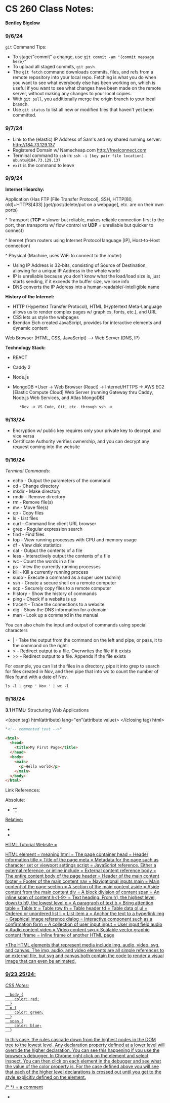 # CS 260 Class Notes:
**Bentley Bigelow**

### 9/6/24
`git` Command Tips:
- To stage/"commit" a change, use `git commit -am "{commit message here}"`
- To upload all staged commits, `git push`
- The `git fetch` command downloads commits, files, and refs from a remote repository into your local repo. Fetching is what you do when you want to see what everybody else has been working on, which is useful if you want to see what changes have been made on the remote server, without making any changes to your local copies.
- With `git pull`, you additionally merge the origin branch to your local branch. 
- Use `git status` to list all new or modified files that haven't yet been committed.

### 9/7/24
- Link to the (elastic) IP Address of Sam's and my shared running server: http://184.73.129.137
- Registered Domain w/ Namecheap.com http://freelconnect.com
- Terminal command to `ssh` in: `ssh -i [key pair file location] ubuntu@184.73.129.137`
- `exit` is the command to leave

### 9/9/24
**Internet Hiearchy:**

Application (Has FTP [File Transfer Protocol], SSH, HTTP[80, old]+HTTPS[433] [get/post/delete/put on a webpage], etc. are on their own ports)

^ Transport (**TCP** = slower but reliable, makes reliable connection first to the port, then transports w/ flow control *vs* **UDP** = unreliable but quicker to connect)

 ^ Inernet (from routers using Internet Protocol language [IP], Host-to-Host connection)

  ^ Physical (Machine, uses WiFi to connect to the router)

- Using IP Address is 32-bits, consisting of Source of Destination, allowing for a unique IP Address in the whole world
- IP is unreliable because you don't know what the load/load size is, just starts sending, if it exceeds the buffer size, we lose info
- DNS converts the IP Address into a human-readable/-intelligible name

**History of the Internet:**
- HTTP (Hypertext Transfer Protocol), HTML (Hyptertext Meta-Language allows us to render complex pages w/ graphics, fonts, etc.), and URL
- CSS lets us style the webpages
- Brendan Eich created JavaScript, provides for interactive elements and dynamic content

Web Browser (HTML, CSS, JavaScript) --> Web Server (DNS, IP)

**Technology Stack:**
- REACT
- Caddy 2
- Node.js
- MongoDB
*User -> Web Browser (React) -> Internet/HTTPS -> AWS EC2 [Elastic Compute Cloud] Web Server (running Gateway thru Caddy, Node.js Web Services, and Atlas MongoDB) 
         
         *Dev -> VS Code, Git, etc. through ssh ->


### 9/13/24

- Encryption w/ public key requires only your private key to decrypt, and vice versa
- Certificate Authority verifies ownership, and you can decrypt any request coming into the website


### 9/16/24

*Terminal Commands:*
- echo - Output the parameters of the command
- cd - Change directory
- mkdir - Make directory
- rmdir - Remove directory
- rm - Remove file(s)
- mv - Move file(s)
- cp - Copy files
- ls - List files
- curl - Command line client URL browser
- grep - Regular expression search
- find - Find files
- top - View running processes with CPU and memory usage
- df - View disk statistics
- cat - Output the contents of a file
- less - Interactively output the contents of a file
- wc - Count the words in a file
- ps - View the currently running processes
- kill - Kill a currently running process
- sudo - Execute a command as a super user (admin)
- ssh - Create a secure shell on a remote computer
- scp - Securely copy files to a remote computer
- history - Show the history of commands
- ping - Check if a website is up
- tracert - Trace the connections to a website
- dig - Show the DNS information for a domain
- man - Look up a command in the manual

You can also chain the input and output of commands using special characters

- | - Take the output from the command on the left and pipe, or pass, it to the command on the right
- \> - Redirect output to a file. Overwrites the file if it exists
- \>\> - Redirect output to a file. Appends if the file exists

For example, you can list the files in a directory, pipe it into grep to search for files created in Nov, and then pipe that into wc to count the number of files found with a date of Nov.

`ls -l | grep ' Nov ' | wc -l`


### 9/18/24

**3.1 HTML:** Structuring Web Applications

<(open tag) html(attribute) lang="en"(attribute value)>
</(closing tag) html>

```html
"<!-- commented text -->"

<html>
  <head>
    <title>My First Page</title>
  </head>
  <body>
    <main>
      <p>Hello world</p>
    </main>
  </body>
</html>
```

Link References:

Absolute:

- "<a href="https://cs260.click/profile.png">"

Relative:

- <a href="profile.png" />
- <a href="../images/profile.png" />

HTML Tutorial Website = 

HTML element = meaning
html = The page container
head = Header information
title = Title of the page
meta = Metadata for the page such as character set or viewport settings
script = JavaScript reference. Either a external reference, or inline
include = External content reference
body = The entire content body of the page
header = Header of the main content
footer = Footer of the main content
nav = Navigational inputs
main = Main content of the page
section = A section of the main content
aside = Aside content from the main content
div = A block division of content
span = An inline span of content
h<1-9> = Text heading. From h1, the highest level, down to h9, the lowest level
p = A paragraph of text
b = Bring attention
table = Table
tr = Table row
th = Table header
td = Table data
ol,ul = Ordered or unordered list
li = List item
a = Anchor the text to a hyperlink
img = Graphical image reference
dialog = Interactive component such as a confirmation
form = A collection of user input
input = User input field
audio = Audio content
video = Video content
svg = Scalable vector graphic content
iframe = Inline frame of another HTML page

*The HTML elements that represent media include img, audio, video, svg, and canvas. The img, audio, and video elements are all simple references to an external file, but svg and canvas both contain the code to render a visual image that can even be animated.


### 9/23,25/24:

*CSS Notes:*

      body {
        color: red;
      }
      p {
        color: green;
      }
      span {
        color: blue;
      }


In this case, the rules cascade down from the highest nodes in the DOM tree to the lowest level. Any declaration property defined at a lower level will override the higher declaration. You can see this happening if you use the browser's debugger. In Chrome right click on the element and select inspect. You can then click on each element in the debugger and see what the value of the color property is. For the case defined above you will see that each of the higher level declarations is crossed out until you get to the style explicitly defined on the element.

/* */ = a comment

- <style> tags are used in HTML files
- to refer to a CSS external file, you need to use the <link rel="stylesheet" type="text/css" href="mystyle.css"> tag to the CSS style sheet in the <head></head> tags

*Different Fonts:*

```html
@font-face {
 font-family: 'Quicksand';
 src: url('https://cs260.click/fonts/quicksand.ttf');
}

p:nth-child(1) { /lets you pick which tag in order that they come/
 font-family: Quicksand;
}

OR

@import url("https://fonts.googleapis.com/css2?family=Rubik Microbe&display=swap");

p {
 font-family: "Rubik Microbe";
}
```

*Bold and Italic:*

- font-style: italic;
- font-weight: bold;


*Unicode and UTF-8:*

```html
<!DOCTYPE html>
<html lang="en">
 <head>
   <meta charset="UTF-8" />
 </head>
 <body>
   <p>하나님은 나의 빛이시다</p>
   <p>😃 &#128521;</p>
 </body>
</html>

*Animation:*

@keyframes demo {
 from {
   font-size: 0vh;
 }

 95% {
   font-size: 21vh;
 }

 to {
   font-size: 20vh;
 }
}


p {
 text-align: center;
 font-size: 20vh;

 animation-name: demo;
 animation-duration: 3s;
 OR
 animation: demo 1s infinite alternate;
}
```

The top border = 10 pixels
The bottom border = 5 pixels
The left border = 20 pixels
The right border = 1pixel

border-width:10px 1px 5px 20px;

- text-transform:capitalize  
- list-style-type: square;  
- To select element w/ ID "demo", do #demo
- To select all p elements inside a div element = div p
- group selectors = Separate each selector with a comma
- Def. position property = static

*Margin:*

- Margin is the space outside an element's border.
- It controls the spacing between different elements on the page.
- Margin pushes adjacent elements away to create a gap between them.
- The element's background color does not extend into the margin area.
- Margin can have negative values and the auto keyword.

*Padding:*

- Padding is the space between an element's content and its border.
- It controls the spacing inside an element, around its content.
- Padding increases the size of the element.
- The element's background color extends into the padding area.
- Padding cannot have negative values or use the auto keyword.

Some other key points for differences between *Margin* and *Padding*:
Adjacent vertical margins collapse, taking the largest margin value, while padding values stack.
Margin is for positioning an element in relation to others, while padding is for styling the look of an individual element.
Margins are transparent, while padding takes on the element's background color.


*Display:*

- The CSS display property allows you to change how an HTML element is displayed by the browser. The common options for the display property include the following.

Value	Meaning
none	= Don't display this element. The element still exists, but the browser will not render it.
block	= Display this element with a width that fills its parent element. A p or div element has block display by default.
inline	= Display this element with a width that is only as big as its content. A b or span element has inline display by default.
flex	= Display this element's children in a flexible orientation.
grid	= Display this element's children in a grid orientation.

- We can demonstrate the different CSS display property values with the following HTML that contains a bunch of div elements. By default div elements have a display property value of block.

```html
<div class="none">None</div>
<div class="block">Block</div>
<div class="inline">Inline1</div>
<div class="inline">Inline2</div>```
<div class="flex">
  <div>FlexA</div>
  <div>FlexB</div>
  <div>FlexC</div>
  <div>FlexD</div>
</div>
<div class="grid">
  <div>GridA</div>
  <div>GridB</div>
  <div>GridC</div>
  <div>GridD</div>
</div>

.none {
  display: none;
}

.block {
  display: block;
}

.inline {
  display: inline;
}

.flex {
  display: flex;
  flex-direction: row;
}

.grid {
  display: grid;
  grid-template-columns: 1fr 1fr;
}
```

Example:
<img width="491" alt="Screenshot 2024-09-27 at 11 22 48 AM" src="https://github.com/user-attachments/assets/c81de5a9-a072-4762-be55-2d2a8381107a">


*Float:*

The float css property moves an element to the left or right of its container element and allows inline elements to wrap around it. For example, if we had an aside element followed by a large paragraph of text, we could create the following CSS rule in order to cause the text to wrap around the aside.

aside {
  float: right;
  padding: 3em;
  margin: 0.5em;
  border: black solid thin;
}


*Grid:*

```html
<div class="container">
  <div class="card"></div>
  <div class="card"></div>
  <div class="card"></div>
  <div class="card"></div>
  <div class="card"></div>
  <div class="card"></div>
  <div class="card"></div>
  <div class="card"></div>
  <div class="card"></div>
</div>

.container {
  display: grid;
  grid-template-columns: repeat(auto-fill, minmax(300px, 1fr));
  grid-auto-rows: 300px;
  grid-gap: 1em;
}
```

*CSS Element References:*

```html
<a class="nav-link" href="#accordionExample">Accordion</a>
```
- Make sure the href=# is to an *ID*, not to a class

**JavaScript:**

```html
<!DOCTYPE html>
<html>
<body>

<h2>My First JavaScript</h2>

<button type="button"
onclick="document.getElementById('demo').innerHTML = Date()">
Click me to display Date and Time.</button>

<p id="demo">Will be replaced w/ date</p>

</body>
</html> 
```
*Change HTML Attribute Values:*
```html
<!DOCTYPE html>
<html>
<body>

<h2>What Can JavaScript Do?</h2>

<p>JavaScript can change HTML attribute values.</p>

<p>In this case JavaScript changes the value of the src (source) attribute of an image.</p>

<button onclick="document.getElementById('myImage').src='pic_bulbon.gif'">Turn on the light</button>

<img id="myImage" src="pic_bulboff.gif" style="width:100px">

<button onclick="document.getElementById('myImage').src='pic_bulboff.gif'">Turn off the light</button>

</body>
</html>
```

*Change CSS Style of Element:*
```html
<!DOCTYPE html>
<html>
<body>

<h2>What Can JavaScript Do?</h2>

<p id="demo">JavaScript can change the style of an HTML element.</p>

<button type="button" onclick="document.getElementById('demo').style.fontSize='35px'">Click Me!</button>

</body>
</html> 
```


*Hide HTML Elements:*
```html
<!DOCTYPE html>
<html>
<body>

<h2>What Can JavaScript Do?</h2>

<p id="demo">JavaScript can hide HTML elements.</p>

<button type="button" onclick="document.getElementById('demo').style.display='none'">Click Me!</button>

</body>
</html> 
```
- But you can still reactive the HTML element, it's still there!


*Create Window Alert:*
```html
<!DOCTYPE html>
<html>
<body>

<h2>My First Web Page</h2>
<p>My first paragraph.</p>

<script>
window.alert(5 + 6);
</script>

</body>
</html> 
```

*Linking to JS File:*
- In the body tags at the bottom
```html
<script src="myScript.js"></script>
```


*JavaScript Objects:*

```html
<!DOCTYPE html>
<html>
<body>
<h1>Creating JavaScript Objects</h1>
<h2>Using an Object Literal</h2>

<p id="demo"></p>

<script>
// Create an Object:
const person = {
  firstName: "John",
  lastName: "Doe",
  age: 50,
  eyeColor: "blue"
};

// Display Data from the Object:
document.getElementById("demo").innerHTML =
person.firstName + " is " + person.age + " years old.";
</script>

</body>
</html>
```


*JavaScript Functions:*

- Can be passed as parameters
- Anything nonzero is True, anything 0/empty is False
- having a function `start(fn)` with the param. `fn`, if we didn't give a param., then
- `fn = fn || variables` and if `fn` wasn't given/defined, it will default to the first 'true' value (could be ternary w/ just 2, or mult. with ||)
- Use `===` for true equality
- For anonymous functions i.e. lambdas, use the keyword `function` or `const arrowMethod = (param) => {return a+2;};` that can be void, return a value, and take any # of arguments
- To turn a variable into an active function, use the variable name + () w/ or w/o parameters
- If you return an arrow function w/ a function, you can string the parameters together

```java
dup(duplimit){
  return (t) => {
    ...
    //uses both duplimit and t
  }
}

dup(3)('again');
// 3 is passed in first for duplimit and then 'again' for 3
```

*JavaScript Arrays:*

The Array object has several interesting static functions associated with it. Here are some of the interesting ones.

Function	Meaning	Example
- push	Add an item to the end of the array	a.push(4)
- pop	Remove an item from the end of the array	x = a.pop()
- slice	Return a sub-array	a.slice(1,-1)
- sort	Run a function to sort an array in place	a.sort((a,b) => b-a)
- values	Creates an iterator for use with a for of loop	for (i of a.values()) {...}
- find	Find the first item satisfied by a test function	a.find(i => i < 2)
- forEach	Run a function on each array item	a.forEach(console.log)
- reduce	Run a function to reduce each array item to a single item	a.reduce((a, c) => a + c)
- map	Run a function to map an array to a new array	a.map(i => i+i)
- filter	Run a function to remove items	a.filter(i => i%2)
- every	Run a function to test if all items match	a.every(i => i < 3)
- some	Run a function to test if any items match	a.some(i => i < 1)

```java
const a = [1, 2, 3];

console.log(a.map((i) => i + i));
// OUTPUT: [2,4,6]
console.log(a.reduce((v1, v2) => v1 + v2));
// OUTPUT: 6
console.log(a.sort((v1, v2) => v2 - v1));
// OUTPUT: [3,2,1]

a.push(4);
console.log(a.length);
// OUTPUT: 4
```

*JavaScript Regular Expressions:*

`/pattern/modifiers;`
- ex) /w3schools/i;

Modifiers:

- i	Perform case-insensitive matching	
- g	Perform a global match (find all)	
- m	Perform multiline matching	
- d	Perform start and end matching (New in ES2022)

**Regular Expression Patterns:**

Brackets are used to find a range of characters:

- [abc]	Find any of the characters between the brackets	
- [0-9]	Find any of the digits between the brackets	
- (x|y)	Find any of the alternatives separated with |	
- Metacharacters are characters with a special meaning:

Metacharacters:

- \d	Find a digit	
- \s	Find a whitespace character	
- \b	Find a match at the beginning of a word like this: \bWORD, or at the end of a word like this: WORD\b	
- \uxxxx	Find the Unicode character specified by the hexadecimal number xxxx	

Quantifiers define quantities:

- n+	Matches any string that contains at least one n
- n*	Matches any string that contains zero or more occurrences of n
- n?	Matches any string that contains zero or one occurrences of n


*`.search()` and `.replace()`*

```java
let text = "Visit W3Schools!";
let n = text.search("W3Schools");
// OUTPUT for n = index pos. of pattern found start

let text = "Visit Microsoft!";
let result = text.replace("Microsoft", "W3Schools");
```

*Other JavaScript Built-In Syntax:*

**Rest**

- JavaScript provides the rest syntax to make this easier. Think of it as a parameter that contains the rest of the parameters. To turn the last parameter of any function into a rest parameter you prefix it with three periods. You can then call it with any number of parameters and they are all automatically combined into an array.

```java
function hasNumber(test, ...numbers) {
  return numbers.some((i) => i === test);
}

hasNumber(2, 1, 2, 3);
// RETURNS: true
```

**Spread**

- Spread does the opposite of rest. It take an object that is iterable (e.g. array or string) and expands it into a function's parameters. Consider the following.

```java
function person(firstName, lastName) {
  return { first: firstName, last: lastName };
}

const p = person(...['Ryan', 'Dahl']);
console.log(p);
// OUTPUT: {first: 'Ryan', last: 'Dahl'}
```

*JavaScript Try/Catch/Finally:*

```java
try {
  // normal execution code
} catch (err) {
  // exception handling code
} finally {
  // always called code
}
```

- The fallback pattern is commonly implemented using exception handling. To implement the fallback pattern you put the normal feature path in a try block and then provide a fallback implementation in the catch block. For example, normally you would get the high scores for a game by making a network request, but if the network is not available then a locally cached version of the last available scores is used. By providing a fallback, you can always return something, even if the desired feature is temporarily unavailable.

```java
function getScores() {
  try {
    const scores = scoringService.getScores();
    // store the scores so that we can use them later if the network is not available
    window.localStorage.setItem('scores', scores);
    return scores;
  } catch {
    return window.localStorage.getItem('scores');
  }
}
```

*JavaScript Destructuring:*

```java
const a = [1, 2, 4, 5];

// destructure the first two items from a, into the new variables b and c
const [b, c] = a;

console.log(b, c);
// OUTPUT: 1, 2
```

and

```java
const [b, c, ...others] = a;

console.log(b, c, others);
// OUTPUT: 1, 2, [4,5]
```